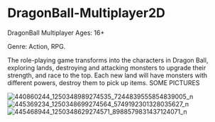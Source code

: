 # DragonBall-Multiplayer2D
 DragonBall Multiplayer
Ages: 16+

Genre: Action, RPG.

The role-playing game transforms into the characters in Dragon Ball, exploring lands, destroying and attacking monsters to upgrade their strength, and race to the top. Each new land will have monsters with different powers, destroy them to pick up items.
SOME PICTURES

![440860244_1250348989274535_7244839555854839005_n](https://github.com/TuanGameDev/DragonBall-Multiplayer2D/assets/117886749/162754dc-8dbd-43a1-931d-cfd08205384e)
![445369234_1250348699274564_5749192301328035627_n](https://github.com/TuanGameDev/DragonBall-Multiplayer2D/assets/117886749/3cc41b0e-e11e-4d22-9bd3-626379900643)
![445468944_1250348629274571_8988579831437124071_n](https://github.com/TuanGameDev/DragonBall-Multiplayer2D/assets/117886749/224a1b19-3b73-4724-97c0-86593e6e7e81)
